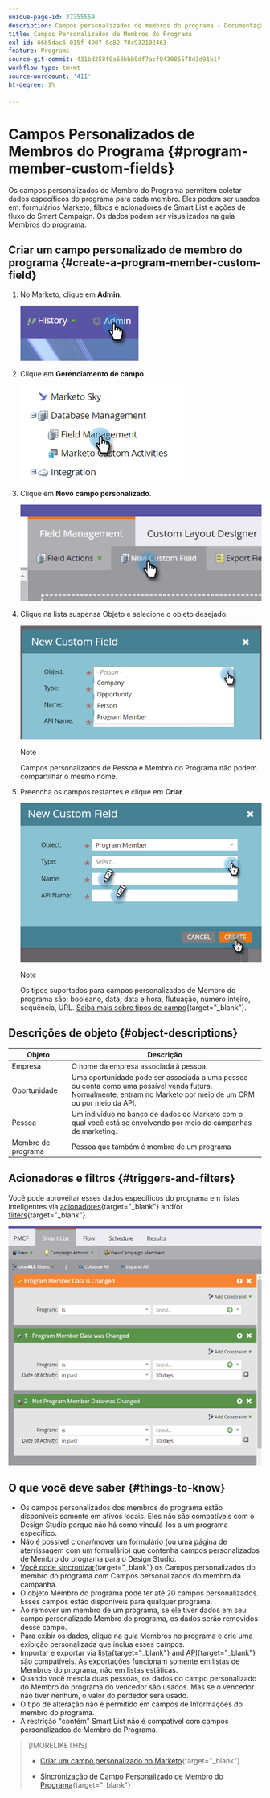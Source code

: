 ```yaml
---
unique-page-id: 37355569
description: Campos personalizados de membros do programa - Documentação do Marketo - Documentação do produto
title: Campos Personalizados de Membros do Programa
exl-id: 66b5dac6-015f-4907-8c82-78c932102463
feature: Programs
source-git-commit: 431bd258f9a68bbb9df7acf043085578d3d91b1f
workflow-type: tm+mt
source-wordcount: '411'
ht-degree: 1%

---
```


# Campos Personalizados de Membros do Programa {#program-member-custom-fields}

Os campos personalizados do Membro do Programa permitem coletar dados específicos do programa para cada membro. Eles podem ser usados em: formulários Marketo, filtros e acionadores de Smart List e ações de fluxo do Smart Campaign. Os dados podem ser visualizados na guia Membros do programa.

## Criar um campo personalizado de membro do programa {#create-a-program-member-custom-field}

1. No Marketo, clique em **Admin**.

   ![](assets/one.png)

1. Clique em **Gerenciamento de campo**.

   ![](assets/two.png)

1. Clique em **Novo campo personalizado**.

   ![](assets/three.png)

1. Clique na lista suspensa Objeto e selecione o objeto desejado.

   ![](assets/four.png)

   >[!NOTE]
   >
   >Campos personalizados de Pessoa e Membro do Programa não podem compartilhar o mesmo nome.

1. Preencha os campos restantes e clique em **Criar**.

   ![](assets/five.png)

   >[!NOTE]
   >
   >Os tipos suportados para campos personalizados de Membro do programa são: booleano, data, data e hora, flutuação, número inteiro, sequência, URL. [Saiba mais sobre tipos de campo](/help/marketo/product-docs/administration/field-management/custom-field-type-glossary.md){target="_blank"}.

## Descrições de objeto {#object-descriptions}

| Objeto | Descrição |
|---|---|
| Empresa | O nome da empresa associada à pessoa. |
| Oportunidade | Uma oportunidade pode ser associada a uma pessoa ou conta como uma possível venda futura. Normalmente, entram no Marketo por meio de um CRM ou por meio da API. |
| Pessoa | Um indivíduo no banco de dados do Marketo com o qual você está se envolvendo por meio de campanhas de marketing. |
| Membro de programa | Pessoa que também é membro de um programa |

## Acionadores e filtros {#triggers-and-filters}

Você pode aproveitar esses dados específicos do programa em listas inteligentes via [acionadores](/help/marketo/product-docs/core-marketo-concepts/smart-campaigns/creating-a-smart-campaign/define-smart-list-for-smart-campaign-trigger.md){target="_blank"} and/or [filters](/help/marketo/product-docs/core-marketo-concepts/smart-lists-and-static-lists/creating-a-smart-list/find-and-add-filters-to-a-smart-list.md){target="_blank"}.

![](assets/six.png)

## O que você deve saber {#things-to-know}

* Os campos personalizados dos membros do programa estão disponíveis somente em ativos locais. Eles não são compatíveis com o Design Studio porque não há como vinculá-los a um programa específico.
* Não é possível clonar/mover um formulário (ou uma página de aterrissagem com um formulário) que contenha campos personalizados de Membro do programa para o Design Studio.
* [Você pode sincronizar](/help/marketo/product-docs/core-marketo-concepts/programs/working-with-programs/program-member-custom-field-sync.md){target="_blank"} os Campos personalizados do membro do programa com Campos personalizados do membro da campanha.
* O objeto Membro do programa pode ter até 20 campos personalizados. Esses campos estão disponíveis para qualquer programa.
* Ao remover um membro de um programa, se ele tiver dados em seu campo personalizado Membro do programa, os dados serão removidos desse campo.
* Para exibir os dados, clique na guia Membros no programa e crie uma exibição personalizada que inclua esses campos.
* Importar e exportar via [lista](/help/marketo/getting-started/quick-wins/import-a-list-of-people.md){target="_blank"} and [API](https://developers.marketo.com/){target="_blank"} são compatíveis. As exportações funcionam somente em listas de Membros do programa, não em listas estáticas.
* Quando você mescla duas pessoas, os dados do campo personalizado do Membro do programa do vencedor são usados. Mas se o vencedor não tiver nenhum, o valor do perdedor será usado.
* O tipo de alteração não é permitido em campos de Informações do membro do programa.
* A restrição &quot;contém&quot; Smart List não é compatível com campos personalizados de Membro do Programa.

>[!MORELIKETHIS]
>
>* [Criar um campo personalizado no Marketo](/help/marketo/product-docs/administration/field-management/create-a-custom-field-in-marketo.md){target="_blank"}
>
>* [Sincronização de Campo Personalizado de Membro do Programa](/help/marketo/product-docs/core-marketo-concepts/programs/working-with-programs/program-member-custom-field-sync.md){target="_blank"}
